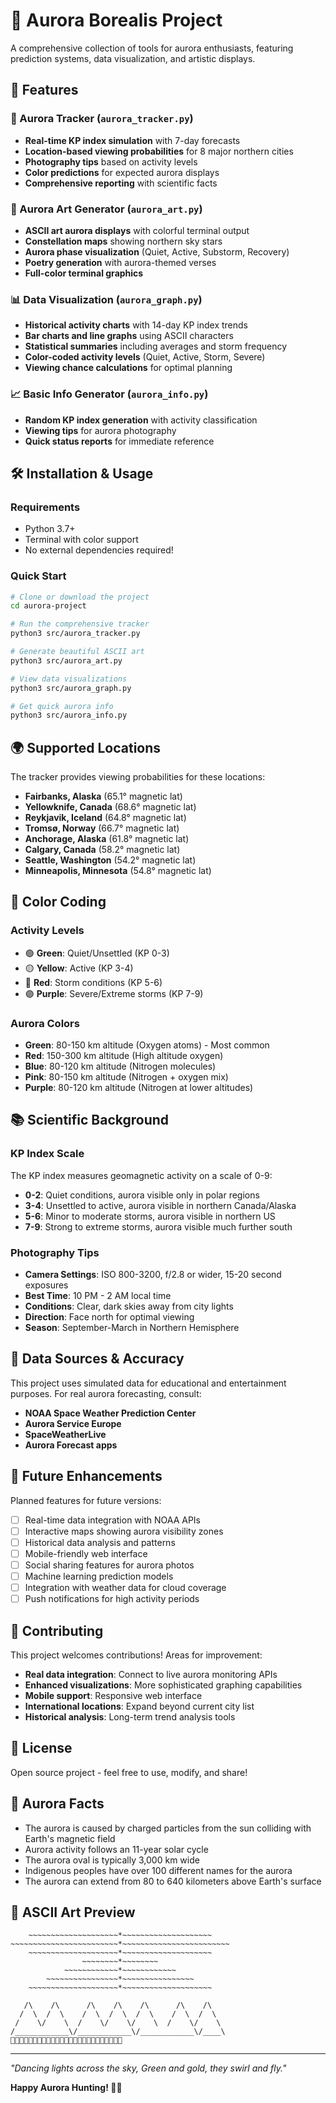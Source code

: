 # 🌌 Aurora Borealis Project

A comprehensive collection of tools for aurora enthusiasts, featuring prediction systems, data visualization, and artistic displays.

## 🔮 Features

### 🎯 Aurora Tracker (`aurora_tracker.py`)
- **Real-time KP index simulation** with 7-day forecasts
- **Location-based viewing probabilities** for 8 major northern cities
- **Photography tips** based on activity levels
- **Color predictions** for expected aurora displays
- **Comprehensive reporting** with scientific facts

### 🎨 Aurora Art Generator (`aurora_art.py`)
- **ASCII art aurora displays** with colorful terminal output
- **Constellation maps** showing northern sky stars
- **Aurora phase visualization** (Quiet, Active, Substorm, Recovery)
- **Poetry generation** with aurora-themed verses
- **Full-color terminal graphics**

### 📊 Data Visualization (`aurora_graph.py`)
- **Historical activity charts** with 14-day KP index trends
- **Bar charts and line graphs** using ASCII characters
- **Statistical summaries** including averages and storm frequency
- **Color-coded activity levels** (Quiet, Active, Storm, Severe)
- **Viewing chance calculations** for optimal planning

### 📈 Basic Info Generator (`aurora_info.py`)
- **Random KP index generation** with activity classification
- **Viewing tips** for aurora photography
- **Quick status reports** for immediate reference

## 🛠️ Installation & Usage

### Requirements
- Python 3.7+
- Terminal with color support
- No external dependencies required!

### Quick Start
```bash
# Clone or download the project
cd aurora-project

# Run the comprehensive tracker
python3 src/aurora_tracker.py

# Generate beautiful ASCII art
python3 src/aurora_art.py

# View data visualizations
python3 src/aurora_graph.py

# Get quick aurora info
python3 src/aurora_info.py
```

## 🌍 Supported Locations

The tracker provides viewing probabilities for these locations:
- **Fairbanks, Alaska** (65.1° magnetic lat)
- **Yellowknife, Canada** (68.6° magnetic lat)
- **Reykjavik, Iceland** (64.8° magnetic lat)
- **Tromsø, Norway** (66.7° magnetic lat)
- **Anchorage, Alaska** (61.8° magnetic lat)
- **Calgary, Canada** (58.2° magnetic lat)
- **Seattle, Washington** (54.2° magnetic lat)
- **Minneapolis, Minnesota** (54.8° magnetic lat)

## 🎨 Color Coding

### Activity Levels
- 🟢 **Green**: Quiet/Unsettled (KP 0-3)
- 🟡 **Yellow**: Active (KP 3-4)
- 🔴 **Red**: Storm conditions (KP 5-6)
- 🟣 **Purple**: Severe/Extreme storms (KP 7-9)

### Aurora Colors
- **Green**: 80-150 km altitude (Oxygen atoms) - Most common
- **Red**: 150-300 km altitude (High altitude oxygen)
- **Blue**: 80-120 km altitude (Nitrogen molecules)
- **Pink**: 80-150 km altitude (Nitrogen + oxygen mix)
- **Purple**: 80-120 km altitude (Nitrogen at lower altitudes)

## 📚 Scientific Background

### KP Index Scale
The KP index measures geomagnetic activity on a scale of 0-9:
- **0-2**: Quiet conditions, aurora visible only in polar regions
- **3-4**: Unsettled to active, aurora visible in northern Canada/Alaska
- **5-6**: Minor to moderate storms, aurora visible in northern US
- **7-9**: Strong to extreme storms, aurora visible much further south

### Photography Tips
- **Camera Settings**: ISO 800-3200, f/2.8 or wider, 15-20 second exposures
- **Best Time**: 10 PM - 2 AM local time
- **Conditions**: Clear, dark skies away from city lights
- **Direction**: Face north for optimal viewing
- **Season**: September-March in Northern Hemisphere

## 🔬 Data Sources & Accuracy

This project uses simulated data for educational and entertainment purposes. For real aurora forecasting, consult:
- **NOAA Space Weather Prediction Center**
- **Aurora Service Europe**
- **SpaceWeatherLive**
- **Aurora Forecast apps**

## 🎯 Future Enhancements

Planned features for future versions:
- [ ] Real-time data integration with NOAA APIs
- [ ] Interactive maps showing aurora visibility zones
- [ ] Historical data analysis and patterns
- [ ] Mobile-friendly web interface
- [ ] Social sharing features for aurora photos
- [ ] Machine learning prediction models
- [ ] Integration with weather data for cloud coverage
- [ ] Push notifications for high activity periods

## 🤝 Contributing

This project welcomes contributions! Areas for improvement:
- **Real data integration**: Connect to live aurora monitoring APIs
- **Enhanced visualizations**: More sophisticated graphing capabilities
- **Mobile support**: Responsive web interface
- **International locations**: Expand beyond current city list
- **Historical analysis**: Long-term trend analysis tools

## 📜 License

Open source project - feel free to use, modify, and share!

## 🌟 Aurora Facts

- The aurora is caused by charged particles from the sun colliding with Earth's magnetic field
- Aurora activity follows an 11-year solar cycle
- The aurora oval is typically 3,000 km wide
- Indigenous peoples have over 100 different names for the aurora
- The aurora can extend from 80 to 640 kilometers above Earth's surface

## 🎨 ASCII Art Preview

```
    ~~~~~~~~~~~~~~~~~~~~*~~~~~~~~~~~~~~~~~~~~    
~~~~~~~~~~~~~~~~~~~~~~~~*~~~~~~~~~~~~~~~~~~~~~~~~
    ~~~~~~~~~~~~~~~~~~~~*~~~~~~~~~~~~~~~~~~~~    
                ~~~~~~~~*~~~~~~~~                
            ~~~~~~~~~~~~*~~~~~~~~~~~~            
        ~~~~~~~~~~~~~~~~*~~~~~~~~~~~~~~~~        
    ~~~~~~~~~~~~~~~~~~~~*~~~~~~~~~~~~~~~~~~~~    

   /\    /\      /\    /\    /\      /\    /\   
  /  \  /  \    /  \  /  \  /  \    /  \  /  \  
 /    \/    \  /    \/    \/    \  /    \/    \ 
/____________\/____________\/____________\/____\
🌲🌲🌲🌲🌲🌲🌲🌲🌲🌲🌲🌲🌲🌲🌲🌲🌲🌲🌲🌲🌲🌲🌲🌲🌲
```

---

*"Dancing lights across the sky, Green and gold, they swirl and fly."*

**Happy Aurora Hunting! 🌌✨**